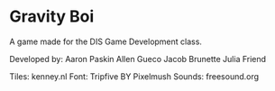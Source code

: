 # Gravity Boi

A game made for the DIS Game Development class.

Developed by: 
Aaron Paskin
Allen Gueco
Jacob Brunette
Julia Friend

Tiles: kenney.nl
Font: Tripfive BY Pixelmush
Sounds: freesound.org
